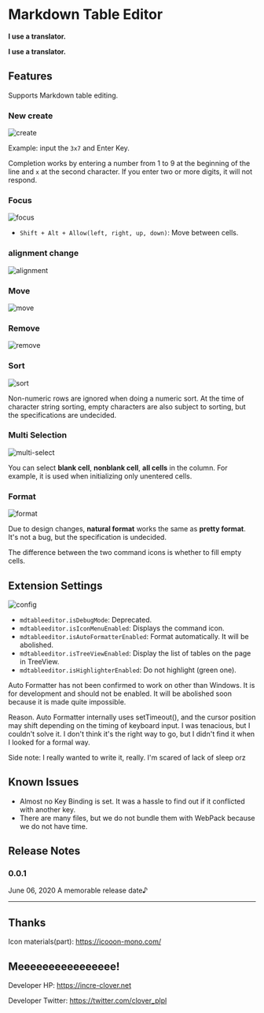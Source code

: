 # Markdown Table Editor

**I use a translator.**

**I use a translator.**


## Features

Supports Markdown table editing.



### New create

![create](./readme-images/create.gif)

Example: input the `3x7` and Enter Key.

Completion works by entering a number from 1 to 9 at the beginning of the line and `x` at the second character.
If you enter two or more digits, it will not respond.



### Focus

![focus](./readme-images/focus.gif)

* `Shift + Alt + Allow(left, right, up, down)`: Move between cells.



### alignment change

![alignment](./readme-images/alignment.gif)




### Move

![move](./readme-images/move.gif)





### Remove
![remove](./readme-images/remove.gif)



### Sort
![sort](./readme-images/sort.gif)

Non-numeric rows are ignored when doing a numeric sort.
At the time of character string sorting, empty characters are also subject to sorting, but the specifications are undecided.


### Multi Selection
![multi-select](./readme-images/multi-select.gif)

You can select **blank cell**, **nonblank cell**, **all cells** in the column.
For example, it is used when initializing only unentered cells.



### Format

![format](./readme-images/format.gif)

Due to design changes, **natural format** works the same as **pretty format**.
It's not a bug, but the specification is undecided.

The difference between the two command icons is whether to fill empty cells.




## Extension Settings

![config](./readme-images/config.gif)

* `mdtableeditor.isDebugMode`: Deprecated.
* `mdtableeditor.isIconMenuEnabled`: Displays the command icon.
* `mdtableeditor.isAutoFormatterEnabled`: Format automatically. It will be abolished.
* `mdtableeditor.isTreeViewEnabled`: Display the list of tables on the page in TreeView.
* `mdtableeditor.isHighlighterEnabled`: Do not highlight (green one).


Auto Formatter has not been confirmed to work on other than Windows.
It is for development and should not be enabled.
It will be abolished soon because it is made quite impossible.

Reason.
Auto Formatter internally uses setTimeout(), and the cursor position may shift depending on the timing of keyboard input.
I was tenacious, but I couldn't solve it.
I don't think it's the right way to go, but I didn't find it when I looked for a formal way.

Side note: I really wanted to write it, really. I'm scared of lack of sleep orz





## Known Issues

* Almost no Key Binding is set. It was a hassle to find out if it conflicted with another key.
* There are many files, but we do not bundle them with WebPack because we do not have time.


## Release Notes


### 0.0.1

June 06, 2020 A memorable release date♪


-------------------------------------------------- -------------------------------------------------- -------

## Thanks

Icon materials(part): https://icooon-mono.com/



## Meeeeeeeeeeeeeeee!

Developer HP: https://incre-clover.net

Developer Twitter: https://twitter.com/clover_plpl

